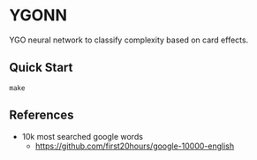 # YGONN

YGO neural network to classify complexity based on card effects.

## Quick Start

```console
make
```

## References
- 10k most searched google words
    - https://github.com/first20hours/google-10000-english
